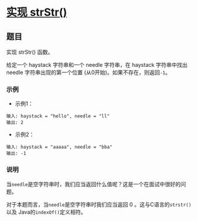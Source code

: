 # [实现 strStr()](https://leetcode-cn.com/explore/interview/card/top-interview-questions-easy/5/strings/38/)

## 题目

实现 strStr() 函数。

给定一个 haystack 字符串和一个 needle 字符串，在 haystack 字符串中找出 needle 字符串出现的第一个位置 (从0开始)。如果不存在，则返回`-1`。

### 示例

+ 示例1：

```
输入: haystack = "hello", needle = "ll"
输出: 2
```

+ 示例2：

```
输入: haystack = "aaaaa", needle = "bba"
输出: -1
```

### 说明

当`needle`是空字符串时，我们应当返回什么值呢？这是一个在面试中很好的问题。

对于本题而言，当`needle`是空字符串时我们应当返回 0 。这与C语言的`strstr()`以及 Java的`indexOf()`定义相符。